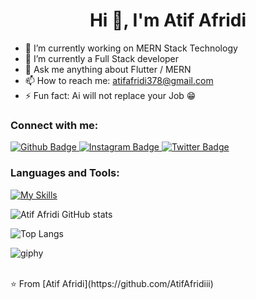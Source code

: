  <h1 align="center">Hi 👋, I'm Atif Afridi</h1>

- 🔭 I’m currently working on MERN Stack Technology
- 🌱 I’m currently a Full Stack developer
- 💬 Ask me anything about Flutter / MERN 
- 📫 How to reach me: atifafridi378@gmail.com
- ⚡ Fun fact: Ai will not replace your Job 😁
  
### Connect with me:
<div id="badges">
  <a href="https://github.com/AtifAfridiii">
    <img src="https://img.shields.io/badge/Github-white?style=for-the-badge&logo=Github&logoColor=black" alt="Github Badge"/>
  </a>
   <a href="https://www.instagram.com/atif.x.afridi/">
    <img src="https://img.shields.io/badge/Instagram-purple?style=for-the-badge&logo=instagram&logoColor=white" alt="Instagram Badge"/>
  </a>
  <a href="https://x.com/Atif__afridi11?t=34FN--lvvEDgj6Y0AH3QaA&s=08">
    <img src="https://img.shields.io/badge/Twitter-blue?style=for-the-badge&logo=twitter&logoColor=white" alt="Twitter Badge"/>
  </a>
</div>

### Languages and Tools:
[![My Skills](https://skillicons.dev/icons?i=flutter,dart,firebase,github,git,postman,cpp,linkedin,vscode,js,react,css,html,express,mongodb,nodejs,bootstrap,nextjs,tailwind,vite,&perline=5)](https://skillicons.dev)

![Atif Afridi GitHub stats](https://github-readme-stats.vercel.app/api?username=AtifAfridiii&show_icons=true&theme=dark)

![Top Langs](https://github-readme-stats.vercel.app/api/top-langs/?username=AtifAfridiii&theme=dark)


![giphy](https://github.com/AtifAfridiii/AtifAfridiii/assets/152439386/2c9d2aa5-9615-43a1-902b-01c58e8c5819)

<br>
⭐️ From [Atif Afridi](https://github.com/AtifAfridiii)
